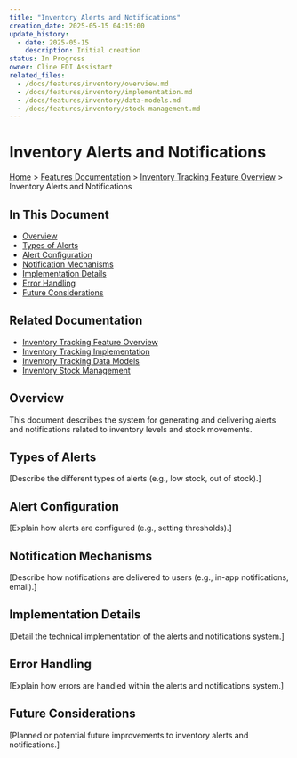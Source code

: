 ```yaml
---
title: "Inventory Alerts and Notifications"
creation_date: 2025-05-15 04:15:00
update_history:
  - date: 2025-05-15
    description: Initial creation
status: In Progress
owner: Cline EDI Assistant
related_files:
  - /docs/features/inventory/overview.md
  - /docs/features/inventory/implementation.md
  - /docs/features/inventory/data-models.md
  - /docs/features/inventory/stock-management.md
---
```


# Inventory Alerts and Notifications

[Home](/docs) > [Features Documentation](/docs/features) > [Inventory Tracking Feature Overview](../inventory/overview.md) > Inventory Alerts and Notifications

## In This Document
- [Overview](#overview)
- [Types of Alerts](#types-of-alerts)
- [Alert Configuration](#alert-configuration)
- [Notification Mechanisms](#notification-mechanisms)
- [Implementation Details](#implementation-details)
- [Error Handling](#error-handling)
- [Future Considerations](#future-considerations)

## Related Documentation
- [Inventory Tracking Feature Overview](./overview.md)
- [Inventory Tracking Implementation](./implementation.md)
- [Inventory Tracking Data Models](./data-models.md)
- [Inventory Stock Management](./stock-management.md)

## Overview

This document describes the system for generating and delivering alerts and notifications related to inventory levels and stock movements.

## Types of Alerts

[Describe the different types of alerts (e.g., low stock, out of stock).]

## Alert Configuration

[Explain how alerts are configured (e.g., setting thresholds).]

## Notification Mechanisms

[Describe how notifications are delivered to users (e.g., in-app notifications, email).]

## Implementation Details

[Detail the technical implementation of the alerts and notifications system.]

## Error Handling

[Explain how errors are handled within the alerts and notifications system.]

## Future Considerations

[Planned or potential future improvements to inventory alerts and notifications.]
